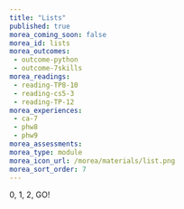 ```yaml
---
title: "Lists"
published: true
morea_coming_soon: false
morea_id: lists
morea_outcomes:
 - outcome-python
 - outcome-7skills
morea_readings:
 - reading-TP8-10
 - reading-cs5-3
 - reading-TP-12
morea_experiences:
 - ca-7
 - phw8
 - phw9
morea_assessments:
morea_type: module
morea_icon_url: /morea/materials/list.png
morea_sort_order: 7
---
```


0, 1, 2, GO!